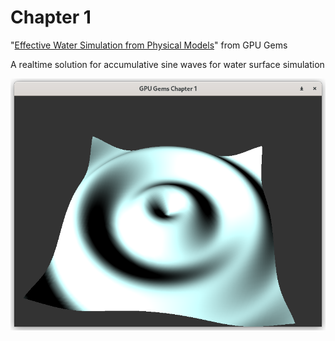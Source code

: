 # Chapter 1

"[Effective Water Simulation from Physical Models](https://developer.nvidia.com/gpugems/gpugems/part-i-natural-effects/chapter-1-effective-water-simulation-physical-models)" from GPU Gems

A realtime solution for accumulative sine waves for water surface simulation


![screenshot](assets/screenshot.png)

